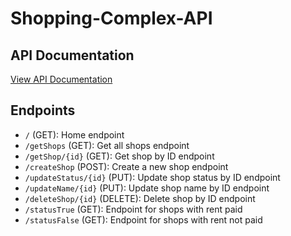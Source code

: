 ﻿# Shopping-Complex-API

## API Documentation
[View API Documentation](https://documenter.getpostman.com/view/23129267/2sA2xnxA7D)

## Endpoints

- `/` (GET): Home endpoint
- `/getShops` (GET): Get all shops endpoint
- `/getShop/{id}` (GET): Get shop by ID endpoint
- `/createShop` (POST): Create a new shop endpoint
- `/updateStatus/{id}` (PUT): Update shop status by ID endpoint
- `/updateName/{id}` (PUT): Update shop name by ID endpoint
- `/deleteShop/{id}` (DELETE): Delete shop by ID endpoint
- `/statusTrue` (GET): Endpoint for shops with rent paid
- `/statusFalse` (GET): Endpoint for shops with rent not paid
